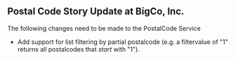 ## Postal Code Story Update at BigCo, Inc.

The following changes need to be made to the PostalCode Service

 * Add support for list filtering by partial postalcode (e.g. a filtervalue of "1" returns all postalcodes that _start_ with "1").


